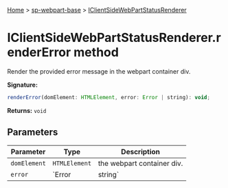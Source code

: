 <!-- docId=sp-webpart-base.iclientsidewebpartstatusrenderer.rendererror -->

[Home](./index.md) &gt; [sp-webpart-base](./sp-webpart-base.md) &gt; [IClientSideWebPartStatusRenderer](./sp-webpart-base.iclientsidewebpartstatusrenderer.md)

# IClientSideWebPartStatusRenderer.renderError method

Render the provided error message in the webpart container div.

**Signature:**
```javascript
renderError(domElement: HTMLElement, error: Error | string): void;
```
**Returns:** `void`


## Parameters

|  Parameter | Type | Description |
|  --- | --- | --- |
|  `domElement` | `HTMLElement` | the webpart container div. |
|  `error` | `Error | string` | the error message. |

